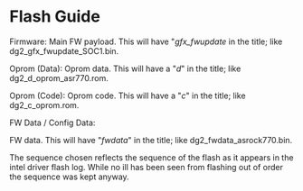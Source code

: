 # Flash Guide

Firmware: Main FW payload. This will have "_gfx_fwupdate_ in the title; like dg2_gfx_fwupdate_SOC1.bin.

Oprom (Data): Oprom data. This will have a "_d_" in the title; like dg2_d_oprom_asr770.rom.

Oprom (Code): Oprom code. This will have a "_c_" in the title; like dg2_c_oprom.rom.

FW Data / Config Data: 

FW data. This will have "_fwdata_" in the title; like dg2_fwdata_asrock770.bin.

The sequence chosen reflects the sequence of the flash as it appears in the intel driver flash log. While no ill has been seen from flashing out of order the sequence was kept anyway.